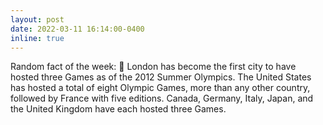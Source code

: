 ```yaml
---
layout: post
date: 2022-03-11 16:14:00-0400
inline: true
---
```


Random fact of the week: :running: London has become the first city to have hosted three Games as of the 2012 Summer Olympics. The United States has hosted a total of eight Olympic Games, more than any other country, followed by France with five editions. Canada, Germany, Italy, Japan, and the United Kingdom have each hosted three Games.

